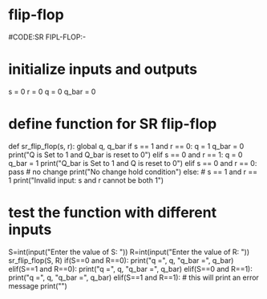# flip-flop
#CODE:SR FIPL-FLOP:-

# initialize inputs and outputs
s = 0
r = 0
q = 0
q_bar = 0

# define function for SR flip-flop
def sr_flip_flop(s, r):
    global q, q_bar
    if s == 1 and r == 0:
        q = 1
        q_bar = 0
        print("Q is Set to 1 and Q_bar is reset to 0")
    elif s == 0 and r == 1:
        q = 0
        q_bar = 1
        print("Q_bar is Set to 1 and Q is reset to 0")
    elif s == 0 and r == 0:
        pass # no change
        print("No change hold condition")
    else: # s == 1 and r == 1
        print("Invalid input: s and r cannot be both 1")

# test the function with different inputs
S=int(input("Enter the value of S: "))
R=int(input("Enter the value of R: "))
sr_flip_flop(S, R)
if(S==0 and R==0):
    print("q =", q, "q_bar =", q_bar)
elif(S==1 and R==0):
    print("q =", q, "q_bar =", q_bar)
elif(S==0 and R==1):
    print("q =", q, "q_bar =", q_bar)
elif(S==1 and R==1): # this will print an error message
    print("")
